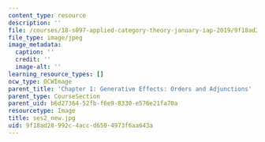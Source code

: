 ```yaml
---
content_type: resource
description: ''
file: /courses/18-s097-applied-category-theory-january-iap-2019/9f18ad28992c4accd6504973f6aa643a_ses2_new.jpg
file_type: image/jpeg
image_metadata:
  caption: ''
  credit: ''
  image-alt: ''
learning_resource_types: []
ocw_type: OCWImage
parent_title: 'Chapter 1: Generative Effects: Orders and Adjunctions'
parent_type: CourseSection
parent_uid: b6d27364-52fb-f6e9-8330-e576e21fa70a
resourcetype: Image
title: ses2_new.jpg
uid: 9f18ad28-992c-4acc-d650-4973f6aa643a
---
```

